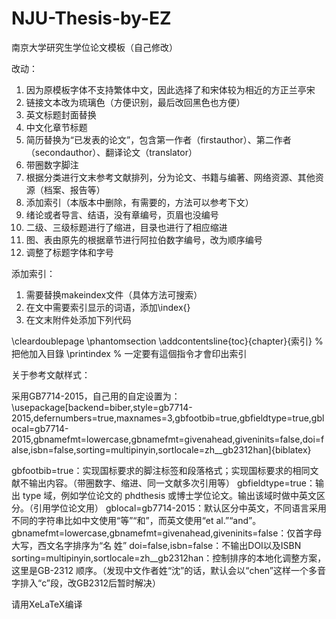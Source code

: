 # NJU-Thesis-by-EZ
南京大学研究生学位论文模板（自己修改）

改动：
1. 因为原模板字体不支持繁体中文，因此选择了和宋体较为相近的方正兰亭宋
2. 链接文本改为琉璃色（方便识别，最后改回黑色也方便）
3. 英文标题封面替换
4. 中文化章节标题
5. 简历替换为“已发表的论文”，包含第一作者（firstauthor）、第二作者（secondauthor）、翻译论文（translator）
6. 带圈数字脚注
7. 根据分类进行文末参考文献排列，分为论文、书籍与编著、网络资源、其他资源（档案、报告等）
8. 添加索引（本版本中删除，有需要的，方法可以参考下文）
9. 绪论或者导言、结语，没有章编号，页眉也没编号
10. 二级、三级标题进行了缩进，目录也进行了相应缩进
11. 图、表由原先的根据章节进行阿拉伯数字编号，改为顺序编号
12. 调整了标题字体和字号

添加索引：
1. 需要替换makeindex文件（具体方法可搜索）
2. 在文中需要索引显示的词语，添加\index{}
3. 在文末附件处添加下列代码

\cleardoublepage
\phantomsection
\addcontentsline{toc}{chapter}{索引}  % 把他加入目錄
\printindex        % 一定要有這個指令才會印出索引

关于参考文献样式：

采用GB7714-2015，自己用的自定设置为：
\usepackage[backend=biber,style=gb7714-2015,defernumbers=true,maxnames=3,gbfootbib=true,gbfieldtype=true,gblocal=gb7714-2015,gbnamefmt=lowercase,gbnamefmt=givenahead,giveninits=false,doi=false,isbn=false,sorting=multipinyin,sortlocale=zh__gb2312han]{biblatex}

gbfootbib=true：实现国标要求的脚注标签和段落格式；实现国标要求的相同文献不输出内容。（带圈数字、缩进、同一文献多次引用等）
gbfieldtype=true：输出 type 域，例如学位论文的 phdthesis 或博士学位论文。输出该域时做中英文区分。（引用学位论文用）
gblocal=gb7714-2015：默认区分中英文，不同语言采用不同的字符串比如中文使用“等”“和”，而英文使用“et al.”“and”。
gbnamefmt=lowercase,gbnamefmt=givenahead,giveninits=false：仅首字母大写，西文名字排序为“名 姓”
doi=false,isbn=false：不输出DOI以及ISBN
sorting=multipinyin,sortlocale=zh__gb2312han：控制排序的本地化调整方案，这里是GB-2312 顺序。（发现中文作者姓“沈”的话，默认会以“chen”这样一个多音字排入“c”段，改GB2312后暂时解决）

请用XeLaTeX编译
